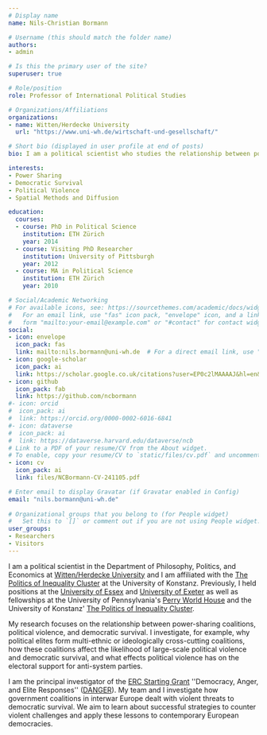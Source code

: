 ```yaml
---
# Display name
name: Nils-Christian Bormann

# Username (this should match the folder name)
authors:
- admin

# Is this the primary user of the site?
superuser: true

# Role/position
role: Professor of International Political Studies

# Organizations/Affiliations
organizations:
- name: Witten/Herdecke University
  url: "https://www.uni-wh.de/wirtschaft-und-gesellschaft/"

# Short bio (displayed in user profile at end of posts)
bio: I am a political scientist who studies the relationship between power-sharing coalitions, political violence, and democratic survival.

interests:
- Power Sharing
- Democratic Survival
- Political Violence
- Spatial Methods and Diffusion

education:
  courses:
  - course: PhD in Political Science
    institution: ETH Zürich
    year: 2014
  - course: Visiting PhD Researcher
    institution: University of Pittsburgh
    year: 2012
  - course: MA in Political Science
    institution: ETH Zürich
    year: 2010

# Social/Academic Networking
# For available icons, see: https://sourcethemes.com/academic/docs/widgets/#icons
#   For an email link, use "fas" icon pack, "envelope" icon, and a link in the
#   form "mailto:your-email@example.com" or "#contact" for contact widget.
social:
- icon: envelope
  icon_pack: fas
  link: mailto:nils.bormann@uni-wh.de  # For a direct email link, use "mailto:test@example.org".
- icon: google-scholar
  icon_pack: ai
  link: https://scholar.google.co.uk/citations?user=EP0c2lMAAAAJ&hl=en&oi=ao
- icon: github
  icon_pack: fab
  link: https://github.com/ncbormann
#- icon: orcid
#  icon_pack: ai
#  link: https://orcid.org/0000-0002-6016-6841  
#- icon: dataverse
#  icon_pack: ai
#  link: https://dataverse.harvard.edu/dataverse/ncb  
# Link to a PDF of your resume/CV from the About widget.
# To enable, copy your resume/CV to `static/files/cv.pdf` and uncomment the lines below.  
- icon: cv
  icon_pack: ai
  link: files/NCBormann-CV-241105.pdf

# Enter email to display Gravatar (if Gravatar enabled in Config)
email: "nils.bormann@uni-wh.de"
  
# Organizational groups that you belong to (for People widget)
#   Set this to `[]` or comment out if you are not using People widget.  
user_groups:
- Researchers
- Visitors
---
```


I am a political scientist in the Department of Philosophy, Politics, and Economics at [Witten/Herdecke University](https://www.uni-wh.de/en/contact-person/nils-bormann) and I am affiliated with the [The Politics of Inequality Cluster](https://www.exc.uni-konstanz.de/en/inequality/about-us/) at the University of Konstanz. Previously, I held positions at the [University of Essex](https://www.essex.ac.uk/departments/government) and [University of Exeter](https://spspa.exeter.ac.uk/politics/) as well as fellowships at the University of Pennsylvania's [Perry World House](https://global.upenn.edu/perryworldhouse/about-perry-world-house) and the University of Konstanz' [The Politics of Inequality Cluster](https://www.exc.uni-konstanz.de/en/inequality/about-us/).

My research focuses on the relationship between power-sharing coalitions, political violence, and democratic survival. I investigate, for example, why political elites form multi-ethnic or ideologically cross-cutting coalitions, how these coalitions affect the likelihood of large-scale political violence and democratic survival, and what effects political violence has on the electoral support for anti-system parties.

I am the principal investigator of the [ERC Starting Grant](https://erc.europa.eu/news/StG-recipients-2020) ''Democracy, Anger, and Elite Responses'' ([DANGER](https://www.erc-danger.de)). My team and I investigate how government coalitions in interwar Europe dealt with violent threats to democratic survival. We aim to learn about successful strategies to counter violent challenges and apply these lessons to contemporary European democracies.






